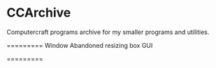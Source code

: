 CCArchive
=========

Computercraft programs archive for my smaller programs and utilities.

=========
Window
Abandoned resizing box GUI

=========
